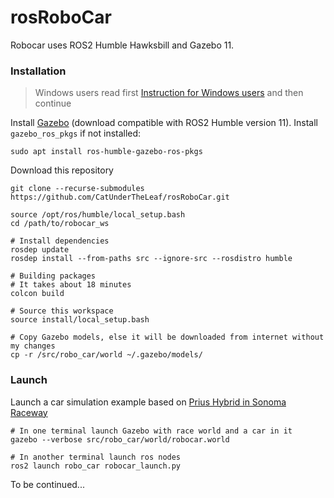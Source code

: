 # rosRoboCar
Robocar uses ROS2 Humble Hawksbill and Gazebo 11.

### Installation

> Windows users read first [Instruction for Windows users](https://github.com/CatUnderTheLeaf/rosRoboCar/wiki/Instruction-for-Windows-users) and then continue

Install [Gazebo](https://classic.gazebosim.org/download) (download compatible with ROS2 Humble version 11). Install `gazebo_ros_pkgs` if not installed:

```
sudo apt install ros-humble-gazebo-ros-pkgs
```

Download this repository

```
git clone --recurse-submodules https://github.com/CatUnderTheLeaf/rosRoboCar.git

source /opt/ros/humble/local_setup.bash
cd /path/to/robocar_ws

# Install dependencies
rosdep update
rosdep install --from-paths src --ignore-src --rosdistro humble

# Building packages
# It takes about 18 minutes
colcon build

# Source this workspace
source install/local_setup.bash

# Copy Gazebo models, else it will be downloaded from internet without my changes 
cp -r /src/robo_car/world ~/.gazebo/models/
```
### Launch

Launch a car simulation example based on [Prius Hybrid in Sonoma Raceway](https://app.gazebosim.org/chapulina/fuel/worlds/Prius%20on%20Sonoma%20Raceway)

```
# In one terminal launch Gazebo with race world and a car in it
gazebo --verbose src/robo_car/world/robocar.world

# In another terminal launch ros nodes
ros2 launch robo_car robocar_launch.py
```

To be continued...

